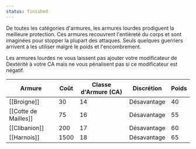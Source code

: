 ```yaml
---
status: finished
---
```

De toutes les catégories d'armures, les armures lourdes prodiguent la meilleure protection. Ces armures recouvrent l'entièreté du corps et sont imaginées pour stopper la plupart des attaques. Seuls quelques guerriers arrivent à les utiliser malgré le poids et l'encombrement.

Les armures lourdes ne vous laissent pas ajouter votre modificateur de Dextérité à votre CA mais ne vous pénalisent pas si ce modificateur est négatif.

| Armure               | Coût | Classe d'Armure (CA) | Discrétion  | Poids |
| -------------------- | ---- | -------------------- | ----------- | ----- |
| [[Broigne]]          | 30   | 14                   | Désavantage | 40    |
| [[Cotte de Mailles]] | 75   | 16                   | Désavantage | 55    |
| [[Clibanion]]        | 200  | 17                   | Désavantage | 60    |
| [[Harnois]]          | 1500 | 18                   | Désavantage | 65    |

